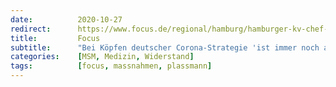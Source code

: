 ```yaml
---
date:          2020-10-27
redirect:      https://www.focus.de/regional/hamburg/hamburger-kv-chef-im-interview-bei-entscheidern-ueber-deutsche-corona-strategie-ist-noch-immer-alles-schwarz-schwarz-schwarz_id_12582539.html
title:         Focus
subtitle:      "Bei Köpfen deutscher Corona-Strategie 'ist immer noch alles schwarz, schwarz, schwarz'"
categories:    [MSM, Medizin, Widerstand]
tags:          [focus, massnahmen, plassmann]
---
```

